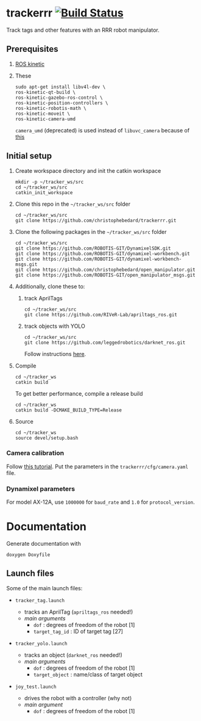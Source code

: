 # trackerrr [![Build Status](https://travis-ci.org/christophebedard/trackerrr.svg?branch=kinetic-devel)](https://travis-ci.org/christophebedard/trackerrr)

Track tags and other features with an RRR robot manipulator.

## Prerequisites

1. [ROS kinetic](http://wiki.ros.org/kinetic/Installation/Ubuntu)

2. These
   ````
   sudo apt-get install libv4l-dev \
   ros-kinetic-qt-build \
   ros-kinetic-gazebo-ros-control \
   ros-kinetic-position-controllers \
   ros-kinetic-robotis-math \
   ros-kinetic-moveit \
   ros-kinetic-camera-umd
   ````  
   `camera_umd` (deprecated) is used instead of `libuvc_camera` because of [this](https://github.com/ros-drivers/libuvc_ros/issues/15)

## Initial setup

1. Create workspace directory and init the catkin workspace
   ````
   mkdir -p ~/tracker_ws/src
   cd ~/tracker_ws/src
   catkin_init_workspace
   ````

2. Clone this repo in the `~/tracker_ws/src` folder
   ````
   cd ~/tracker_ws/src
   git clone https://github.com/christophebedard/trackerrr.git
   ````  

3. Clone the following packages in the `~/tracker_ws/src` folder  
   ````
   cd ~/tracker_ws/src
   git clone https://github.com/ROBOTIS-GIT/DynamixelSDK.git
   git clone https://github.com/ROBOTIS-GIT/dynamixel-workbench.git
   git clone https://github.com/ROBOTIS-GIT/dynamixel-workbench-msgs.git
   git clone https://github.com/christophebedard/open_manipulator.git
   git clone https://github.com/ROBOTIS-GIT/open_manipulator_msgs.git
   ````

4. Additionally, clone these to:  
   1. track AprilTags  
      ````
      cd ~/tracker_ws/src
      git clone https://github.com/RIVeR-Lab/apriltags_ros.git
      ````
   
   2. track objects with YOLO  
      ````
      cd ~/tracker_ws/src
      git clone https://github.com/leggedrobotics/darknet_ros.git
      ````  
      Follow instructions [here](https://github.com/leggedrobotics/darknet_ros).

5. Compile
   ````
   cd ~/tracker_ws
   catkin build
   ````

   To get better performance, compile a release build  
   ````
   cd ~/tracker_ws
   catkin build -DCMAKE_BUILD_TYPE=Release
   ````

6. Source  
   ````
   cd ~/tracker_ws
   source devel/setup.bash
   ````

### Camera calibration

Follow [this tutorial](http://wiki.ros.org/camera_calibration/Tutorials/MonocularCalibration). Put the parameters in the `trackerrr/cfg/camera.yaml` file.

### Dynamixel parameters

For model AX-12A, use `1000000` for `baud_rate` and `1.0` for `protocol_version`.

# Documentation

Generate documentation with  
````
doxygen Doxyfile
````  

## Launch files

Some of the main launch files:

* `tracker_tag.launch`  
   * tracks an AprilTag (`apriltags_ros` needed!)  
   * *main arguments*  
      * `dof` : degrees of freedom of the robot [1]
      * `target_tag_id` : ID of target tag [27]

* `tracker_yolo.launch`  
   * tracks an object (`darknet_ros` needed!)  
   * *main arguments*  
      * `dof` : degrees of freedom of the robot [1]
      * `target_object` : name/class of target object

* `joy_test.launch`  
   * drives the robot with a controller (why not)  
   * *main argument*  
      * `dof` : degrees of freedom of the robot [1]
